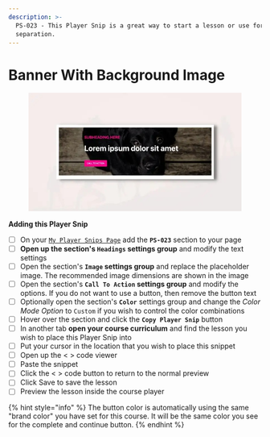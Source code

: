 ```yaml
---
description: >-
  PS-023 - This Player Snip is a great way to start a lesson or use for content
  separation.
---
```


# Banner With Background Image

<figure><img src="../../.gitbook/assets/164072custom_site_themesidkbcoh5.jpeg" alt=""><figcaption></figcaption></figure>

**Adding this Player Snip**

* [ ] On your [`My Player Snips Page`](../../how-to-guides.md#how-to-create-a-my-snips-page) add the **`PS-023`** section to your page
* [ ] **Open up the section's `Headings` settings group** and modify the text settings&#x20;
* [ ] Open the section's **`Image` settings group** and replace the placeholder image. The recommended image dimensions are shown in the image
* [ ] Open the section's **`Call To Action` settings group** and modify the options. If you do not want to use a button, then remove the button text
* [ ] Optionally open the section's **`Color`** settings group and change the _Color Mode Option_ to `Custom` if you wish to control the color combinations
* [ ] Hover over the section and click the **`Copy Player Snip`** button
* [ ] In another tab **open your course curriculum** and find the lesson you wish to place this Player Snip into
* [ ] Put your cursor in the location that you wish to place this snippet&#x20;
* [ ] Open up the < > code viewer
* [ ] Paste the snippet
* [ ] Click the < > code button to return to the normal preview
* [ ] Click Save to save the lesson
* [ ] Preview the lesson inside the course player

{% hint style="info" %}
The button color is automatically using the same "brand color" you have set for this course. It will be the same color you see for the complete and continue button.
{% endhint %}

##
